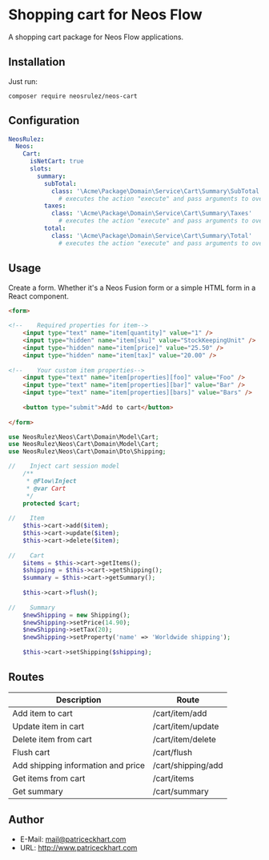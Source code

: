 # Shopping cart for Neos Flow

A shopping cart package for Neos Flow applications.

## Installation

Just run:

```
composer require neosrulez/neos-cart
```

## Configuration

```yaml
NeosRulez:
  Neos:
    Cart:
      isNetCart: true
      slots:
        summary:
          subTotal:
            class: '\Acme\Package\Domain\Service\Cart\Summary\SubTotal' 
              # executes the action "execute" and pass arguments to overrule the default action
          taxes:
            class: '\Acme\Package\Domain\Service\Cart\Summary\Taxes'
              # executes the action "execute" and pass arguments to overrule the default action
          total:
            class: '\Acme\Package\Domain\Service\Cart\Summary\Total'
              # executes the action "execute" and pass arguments to overrule the default action
```

## Usage

Create a form. Whether it's a Neos Fusion form or a simple HTML form in a React component.

```html
<form>
    
<!--    Required properties for item-->
    <input type="text" name="item[quantity]" value="1" />
    <input type="hidden" name="item[sku]" value="StockKeepingUnit" />
    <input type="hidden" name="item[price]" value="25.50" />
    <input type="hidden" name="item[tax]" value="20.00" />
    
<!--    Your custom item properties-->
    <input type="text" name="item[properties][foo]" value="Foo" />
    <input type="text" name="item[properties][bar]" value="Bar" />
    <input type="text" name="item[properties][bars]" value="Bars" />
    
    <button type="submit">Add to cart</button>
    
</form>
```

```php
use NeosRulez\Neos\Cart\Domain\Model\Cart;
use NeosRulez\Neos\Cart\Domain\Model\Cart;
use NeosRulez\Neos\Cart\Domain\Dto\Shipping;

//    Inject cart session model
    /**
     * @Flow\Inject
     * @var Cart
     */
    protected $cart;
    
//    Item
    $this->cart->add($item);
    $this->cart->update($item);
    $this->cart->delete($item);
    
//    Cart
    $items = $this->cart->getItems();
    $shipping = $this->cart->getShipping();
    $summary = $this->cart->getSummary();
    
    $this->cart->flush();
    
//    Summary
    $newShipping = new Shipping();
    $newShipping->setPrice(14.90);
    $newShipping->setTax(20);
    $newShipping->setProperty('name' => 'Worldwide shipping');
    
    $this->cart->setShipping($shipping);
```

## Routes

| Description                        | Route              |
|------------------------------------|--------------------|
| Add item to cart                   | /cart/item/add     |
| Update item in cart                | /cart/item/update  |
| Delete item from cart              | /cart/item/delete  |
| Flush cart                         | /cart/flush        |
| Add shipping information and price | /cart/shipping/add |
| Get items from cart                | /cart/items        |
| Get summary                        | /cart/summary      |


## Author

* E-Mail: mail@patriceckhart.com
* URL: http://www.patriceckhart.com 
